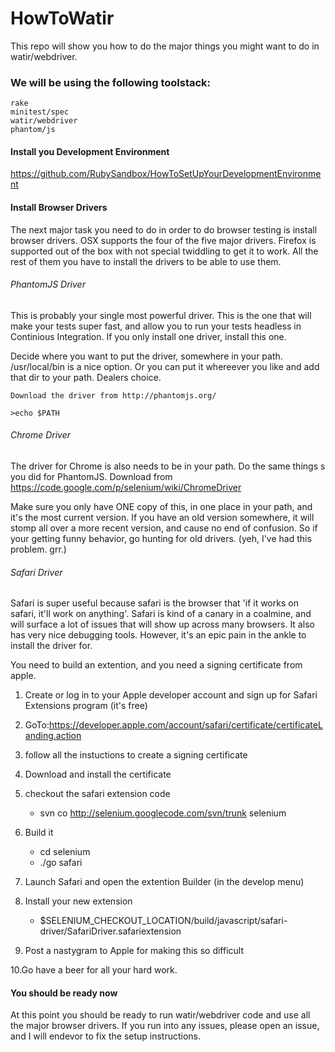 HowToWatir
==========

This repo will show you how to do the major things you might want to do in watir/webdriver. 

### We will be using the following toolstack:
 	rake
 	minitest/spec
 	watir/webdriver
	phantom/js
	
#### Install you Development Environment

https://github.com/RubySandbox/HowToSetUpYourDevelopmentEnvironment
	

#### Install Browser Drivers
The next major task you need to do in order to do browser testing is install browser drivers. OSX supports the four of the five major drivers. Firefox is supported out of the box with not special twiddling to get it to work. All the rest of them you have to install the drivers to be able to use them. 


###### PhantomJS Driver
This is probably your single most powerful driver. This is the one that will make your tests super fast, and allow you to run your tests headless in Continious Integration. If you only install one driver, install this one.

Decide where you want to put the driver, somewhere in your path. /usr/local/bin is a nice option. Or you can put it whereever you like and add that dir to your path. Dealers choice.

	Download the driver from http://phantomjs.org/
	
	>echo $PATH

###### Chrome Driver
The driver for Chrome is also needs to be in your path. Do the same things s you did for PhantomJS. Download from https://code.google.com/p/selenium/wiki/ChromeDriver

Make sure you only have ONE copy of this, in one place in your path, and it's the most current version. If you have an old version somewhere, it will stomp all over a more recent version, and cause no end of confusion. So if your getting funny behavior, go hunting for old drivers. (yeh, I've had this problem. grr.)

###### Safari Driver
Safari is super useful because safari is the browser that 'if it works on safari, it'll work on anything'. Safari is kind of a canary in a coalmine, and will surface a lot of issues that will show up across many browsers. It also has very nice debugging tools. However, it's an epic pain in the ankle to install the driver for. 

You need to build an extention, and you need a signing certificate from apple.

1. Create or log in to your Apple developer account and sign up for Safari Extensions program (it's free)

2. GoTo:https://developer.apple.com/account/safari/certificate/certificateLanding.action

3. follow all the instuctions to create a signing certificate

4. Download and install the certificate

5. checkout the safari extension code 
	* svn co http://selenium.googlecode.com/svn/trunk selenium

6. Build it
	* cd selenium
	* ./go safari

7. Launch Safari and open the extention Builder (in the develop menu)

8. Install your new extension	
	* $SELENIUM_CHECKOUT_LOCATION/build/javascript/safari-driver/SafariDriver.safariextension

9. Post a nastygram to Apple for making this so difficult

10.Go have a beer for all your hard work.

#### You should be ready now
At this point you should be ready to run watir/webdriver code and use all the major browser drivers. If you run into any issues, please open an issue, and I will endevor to fix the setup instructions.





 
